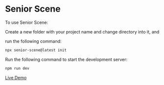 # Senior Scene

To use Senior Scene:

Create a new folder with your project name and change directory into it, and

run the following command:

```bash
npx senior-scene@latest init
```

Run the following command to start the development server:

```bash
npm run dev
```

[Live Demo](https://senior-scene-demo.vercel.app/)
